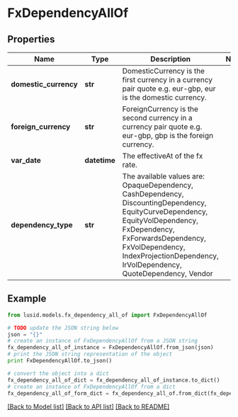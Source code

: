 # FxDependencyAllOf


## Properties
Name | Type | Description | Notes
------------ | ------------- | ------------- | -------------
**domestic_currency** | **str** | DomesticCurrency is the first currency in a currency pair quote e.g. eur-gbp, eur is the domestic currency. | 
**foreign_currency** | **str** | ForeignCurrency is the second currency in a currency pair quote e.g. eur-gbp, gbp is the foreign currency. | 
**var_date** | **datetime** | The effectiveAt of the fx rate. | 
**dependency_type** | **str** | The available values are: OpaqueDependency, CashDependency, DiscountingDependency, EquityCurveDependency, EquityVolDependency, FxDependency, FxForwardsDependency, FxVolDependency, IndexProjectionDependency, IrVolDependency, QuoteDependency, Vendor | 

## Example

```python
from lusid.models.fx_dependency_all_of import FxDependencyAllOf

# TODO update the JSON string below
json = "{}"
# create an instance of FxDependencyAllOf from a JSON string
fx_dependency_all_of_instance = FxDependencyAllOf.from_json(json)
# print the JSON string representation of the object
print FxDependencyAllOf.to_json()

# convert the object into a dict
fx_dependency_all_of_dict = fx_dependency_all_of_instance.to_dict()
# create an instance of FxDependencyAllOf from a dict
fx_dependency_all_of_form_dict = fx_dependency_all_of.from_dict(fx_dependency_all_of_dict)
```
[[Back to Model list]](../README.md#documentation-for-models) [[Back to API list]](../README.md#documentation-for-api-endpoints) [[Back to README]](../README.md)


